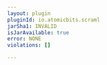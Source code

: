 ```yaml
---
layout: plugin
pluginId: io.atomicbits.scraml
jarSha1: INVALID
isJarAvailable: true
error: NONE
violations: []

---
```


